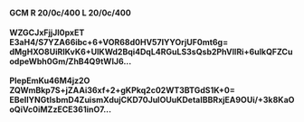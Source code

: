 #### GCM R 20/0c/400 L 20/0c/400
**WZGCJxFjjJl0pxET**<br/>**E3aH4/S7YZA66ibc+6+VOR68d0HV57IYYOrjUF0mt6g=**<br/>**dMgHXO8UiRlKvK6+UlKWd2Bqi4DqL4RGuLS3sQsb2PhVllRi+6ulkQFZCuodpeWbh0Gm/ZhB4Q9tWIJ6...**<br/><br/>
**PlepEmKu46M4jz2O**<br/>**ZQWmBkp7S+jZAAi36xf+2+gKPkq2c02WT3BTGdS1K+0=**<br/>**EBeIlYNGtIsbmD4ZuismXdujCKD70JulOUuKDetaIBBRxjEA9OUi/+3k8KaOoQiVc0iMZzECE361inO7...**